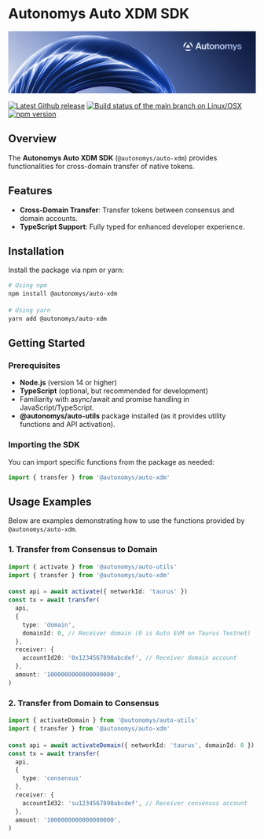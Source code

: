 # Autonomys Auto XDM SDK

![Autonomys Banner](https://github.com/autonomys/auto-sdk/blob/main/.github/images/autonomys-banner.webp)

[![Latest Github release](https://img.shields.io/github/v/tag/autonomys/auto-sdk.svg)](https://github.com/autonomys/auto-sdk/tags)
[![Build status of the main branch on Linux/OSX](https://img.shields.io/github/actions/workflow/status/autonomys/auto-sdk/build.yaml?branch=main&label=Linux%2FOSX%20build)](https://github.com/autonomys/auto-sdk/actions/workflows/build.yaml)
[![npm version](https://badge.fury.io/js/@autonomys%2Fauto-xdm.svg)](https://badge.fury.io/js/@autonomys%2Fauto-xdm)

## Overview

The **Autonomys Auto XDM SDK** (`@autonomys/auto-xdm`) provides functionalities for cross-domain transfer of native tokens.

## Features

- **Cross-Domain Transfer**: Transfer tokens between consensus and domain accounts.
- **TypeScript Support**: Fully typed for enhanced developer experience.

## Installation

Install the package via npm or yarn:

```bash
# Using npm
npm install @autonomys/auto-xdm

# Using yarn
yarn add @autonomys/auto-xdm
```

## Getting Started

### Prerequisites

- **Node.js** (version 14 or higher)
- **TypeScript** (optional, but recommended for development)
- Familiarity with async/await and promise handling in JavaScript/TypeScript.
- **@autonomys/auto-utils** package installed (as it provides utility functions and API activation).

### Importing the SDK

You can import specific functions from the package as needed:

```typescript
import { transfer } from '@autonomys/auto-xdm'
```

## Usage Examples

Below are examples demonstrating how to use the functions provided by `@autonomys/auto-xdm`.

### 1. Transfer from Consensus to Domain

```ts
import { activate } from '@autonomys/auto-utils'
import { transfer } from '@autonomys/auto-xdm'

const api = await activate({ networkId: 'taurus' })
const tx = await transfer(
  api,
  {
    type: 'domain',
    domainId: 0, // Receiver domain (0 is Auto EVM on Taurus Testnet)
  },
  receiver: {
    accountId20: '0x1234567890abcdef', // Receiver domain account
  },
  amount: '1000000000000000000',
)
```

### 2. Transfer from Domain to Consensus

```ts
import { activateDomain } from '@autonomys/auto-utils'
import { transfer } from '@autonomys/auto-xdm'

const api = await activateDomain({ networkId: 'taurus', domainId: 0 })
const tx = await transfer(
  api,
  {
    type: 'consensus'
  },
  receiver: {
    accountId32: 'su1234567890abcdef', // Receiver consensus account
  },
  amount: '1000000000000000000',
)
```
